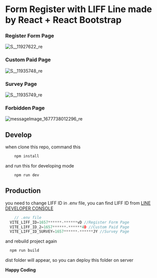 # Form Register with LIFF Line made by React + React Bootstrap 

### Register Form Page

![S__11927622_re](https://user-images.githubusercontent.com/12761128/222344828-64cb2ac6-4d8c-4434-8791-3e523d08de87.jpg)

### Custom Paid Page

![S__11935748_re](https://user-images.githubusercontent.com/12761128/222347455-7ed67423-9d38-4f28-8924-26ecba598fea.jpg)

### Survey Page

![S__11935749_re](https://user-images.githubusercontent.com/12761128/222347496-7f6fb0c7-ee6c-4555-8e77-a19896f7d23a.jpg)

### Forbidden Page

![messageImage_1677738012296_re](https://user-images.githubusercontent.com/12761128/222347529-91891e95-2dd4-4f1f-a734-feb1ae28900f.jpg)

## Develop

when clone this repo, command this
```javascript
    npm install
```
and run this for developing mode
```javascript
    npm run dev
```

## Production
you need to change LIFF ID in .env file, you can find LIFF ID from [LINE DEVELOPER CONSOLE](https://developers.line.biz/console)
```javascript
    // .env file
  VITE_LIFF_ID=1657******-******vD //Register Form Page
  VITE_LIFF_ID_2=1657******-******4D //Custom Paid Page
  VITE_LIFF_ID_SURVEY=1657******-******JY //Survey Page
```
and rebuild project again
```javascript
  npm run build
```
dist folder will appear, so you can deploy this folder on server

**Happy Coding**
